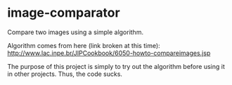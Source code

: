 image-comparator
================

Compare two images using a simple algorithm.

Algorithm comes from here (link broken at this time): http://www.lac.inpe.br/JIPCookbook/6050-howto-compareimages.jsp

The purpose of this project is simply to try out the algorithm before using it in other projects.  Thus, the code sucks.

